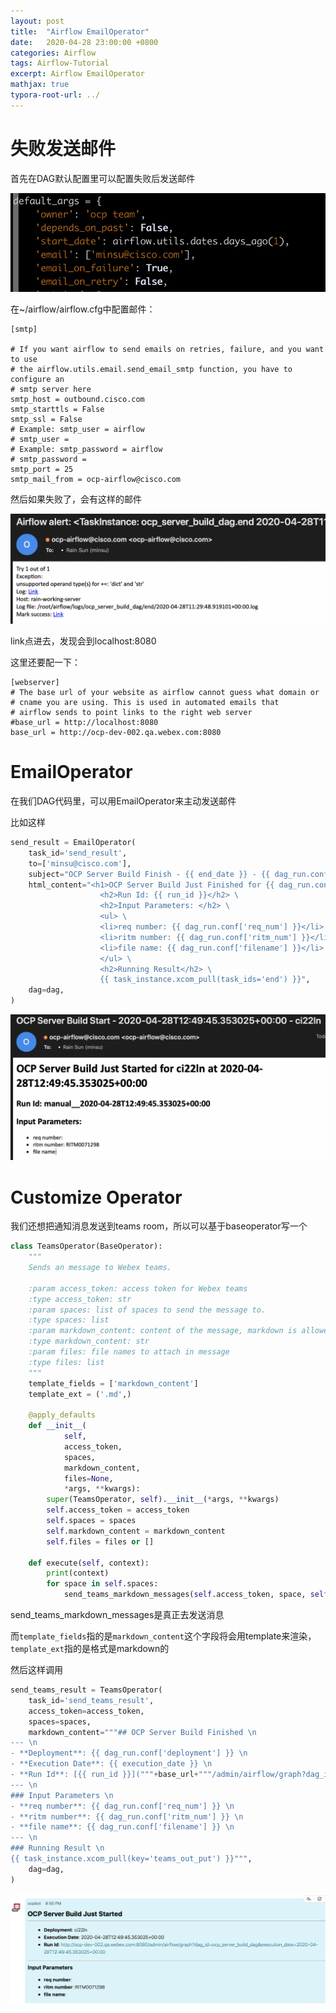 ```yaml
---
layout: post
title:  "Airflow EmailOperator"
date:   2020-04-28 23:00:00 +0800
categories: Airflow
tags: Airflow-Tutorial
excerpt: Airflow EmailOperator
mathjax: true
typora-root-url: ../
---
```


# 失败发送邮件

首先在DAG默认配置里可以配置失败后发送邮件

![image-20200428205548743](/../assets/images/image-20200428205548743.png)

在~/airflow/airflow.cfg中配置邮件：

```shell
[smtp]

# If you want airflow to send emails on retries, failure, and you want to use
# the airflow.utils.email.send_email_smtp function, you have to configure an
# smtp server here
smtp_host = outbound.cisco.com
smtp_starttls = False
smtp_ssl = False
# Example: smtp_user = airflow
# smtp_user =
# Example: smtp_password = airflow
# smtp_password =
smtp_port = 25
smtp_mail_from = ocp-airflow@cisco.com
```

然后如果失败了，会有这样的邮件

![image-20200428205747026](/../assets/images/image-20200428205747026.png)

link点进去，发现会到localhost:8080

这里还要配一下：

```shell
[webserver]
# The base url of your website as airflow cannot guess what domain or
# cname you are using. This is used in automated emails that
# airflow sends to point links to the right web server
#base_url = http://localhost:8080
base_url = http://ocp-dev-002.qa.webex.com:8080
```

# EmailOperator

在我们DAG代码里，可以用EmailOperator来主动发送邮件

比如这样

```python
send_result = EmailOperator(
    task_id='send_result',
    to=['minsu@cisco.com'],
    subject="OCP Server Build Finish - {{ end_date }} - {{ dag_run.conf['deployment'] }}",
    html_content="<h1>OCP Server Build Just Finished for {{ dag_run.conf['deployment'] }} at {{ end_date }}</h1> \
                    <h2>Run Id: {{ run_id }}</h2> \
                    <h2>Input Parameters: </h2> \
                    <ul> \
                    <li>req number: {{ dag_run.conf['req_num'] }}</li> \
                    <li>ritm number: {{ dag_run.conf['ritm_num'] }}</li> \
                    <li>file name: {{ dag_run.conf['filename'] }}</li> \
                    </ul> \
                    <h2>Running Result</h2> \
                    {{ task_instance.xcom_pull(task_ids='end') }}",
    dag=dag,
)
```

![image-20200428210701063](/../assets/images/image-20200428210701063.png)

# Customize Operator

我们还想把通知消息发送到teams room，所以可以基于baseoperator写一个

```python
class TeamsOperator(BaseOperator):
    """
    Sends an message to Webex teams.

    :param access_token: access token for Webex teams
    :type access_token: str
    :param spaces: list of spaces to send the message to.
    :type spaces: list
    :param markdown_content: content of the message, markdown is allowed.
    :type markdown_content: str
    :param files: file names to attach in message
    :type files: list
    """
    template_fields = ['markdown_content']
    template_ext = ('.md',)

    @apply_defaults
    def __init__(
            self,
            access_token,
            spaces,
            markdown_content,
            files=None,
            *args, **kwargs):
        super(TeamsOperator, self).__init__(*args, **kwargs)
        self.access_token = access_token
        self.spaces = spaces
        self.markdown_content = markdown_content
        self.files = files or []

    def execute(self, context):
        print(context)
        for space in self.spaces:
            send_teams_markdown_messages(self.access_token, space, self.markdown_content)
```

send_teams_markdown_messages是真正去发送消息

而`template_fields`指的是`markdown_content`这个字段将会用template来渲染，`template_ext`指的是格式是markdown的

然后这样调用

```python
send_teams_result = TeamsOperator(
    task_id='send_teams_result',
    access_token=access_token,
    spaces=spaces,
    markdown_content="""## OCP Server Build Finished \n
--- \n
- **Deployment**: {{ dag_run.conf['deployment'] }} \n
- **Execution Date**: {{ execution_date }} \n
- **Run Id**: [{{ run_id }}]("""+base_url+"""/admin/airflow/graph?dag_id=ocp_server_build_dag&execution_date={{ execution_date }}) \n
--- \n
### Input Parameters \n
- **req number**: {{ dag_run.conf['req_num'] }} \n
- **ritm number**: {{ dag_run.conf['ritm_num'] }} \n
- **file name**: {{ dag_run.conf['filename'] }} \n
--- \n
### Running Result \n
{{ task_instance.xcom_pull(key='teams_out_put') }}""",
    dag=dag,
)
```

![image-20200428210743226](/../assets/images/image-20200428210743226.png)

